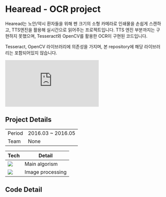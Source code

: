 <h1>Hearead - OCR project</h1>

Hearead는 노안/약시 환자들을 위해 펜 크기의 소형 카메라로 인쇄물을 손쉽게 스캔하고, TTS엔진을 활용해 실시간으로 읽어주는 프로젝트입니다.
TTS 엔진 부분까지는 구현하지 못했으며, Tesseract와 OpenCV를 활용한 OCR이 구현된 코드입니다.

Tesseract, OpenCV 라이브러리에 의존성을 가지며, 본 repository에 해당 라이브러리는 포함되어있지 않습니다.

<embed src="https://www.youtube.com/watch?v=huupyqaNxWM">

<h2>Project Details</h2>

|||
|---|---|
|Period|2016.03 ~ 2016.05|
|Team|None|

|Tech|Detail|
|---|---|
|<img src="https://img.shields.io/badge/C++-00599C?style=flat-square&logo=C%2B%2B&logoColor=white"/>|Main algorism|
|<img src="https://img.shields.io/badge/OpenCV-5C3EE8?style=flat-square&logo=OpenCV&logoColor=white"/>|Image processing|

<h2>Code Detail</h2>



